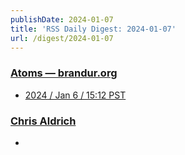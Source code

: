 ```yaml
---
publishDate: 2024-01-07
title: 'RSS Daily Digest: 2024-01-07'
url: /digest/2024-01-07
---
```


### [Atoms  — brandur.org](https://brandur.org/)

  * [2024 / Jan 6 / 15:12 PST](https://brandur.org/atoms/gqgx2ms)
  
### [Chris Aldrich](https://boffosocko.com/)

  * [](https://boffosocko.com/2024/01/06/55820724/)
  
